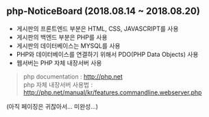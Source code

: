 ## php-NoticeBoard (2018.08.14 ~ 2018.08.20)

* 게시판의 프론트엔드 부분은 HTML, CSS, JAVASCRIPT를 사용 <br/>
* 게시판의 백엔드 부분은 PHP를 사용 <br/>
* 게시판의 데이터베이스는 MYSQL를 사용 <br/>
* PHP와 데이터베이스를 연결하기 위해서 PDO(PHP Data Objects) 사용 <br/>
* 웹서버는 PHP 자체 내장서버 사용 <br/>

> php documentation : http://php.net <br/>
> php 자체 내장서버 사용법 : http://php.net/manual/kr/features.commandline.webserver.php


(아직 페이징은 귀찮아서... 미완성...)
